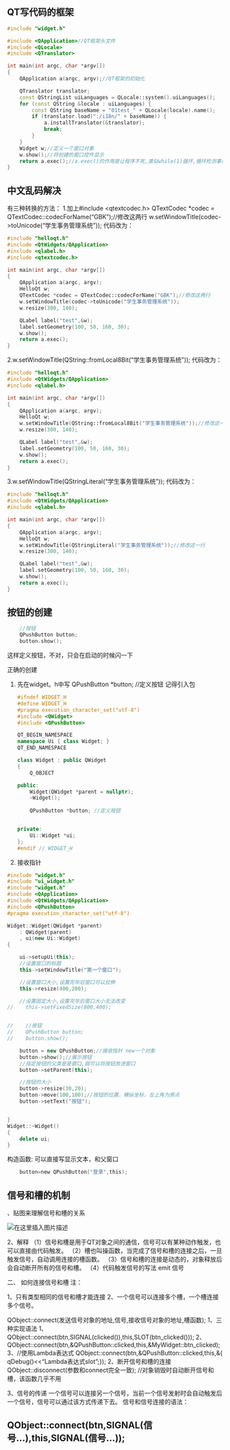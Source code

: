 ## QT写代码的框架

```c++
#include "widget.h"

#include <QApplication>//QT框架头文件
#include <QLocale>
#include <QTranslator>

int main(int argc, char *argv[])
{
    QApplication a(argc, argv);//QT框架的初始化

    QTranslator translator;
    const QStringList uiLanguages = QLocale::system().uiLanguages();
    for (const QString &locale : uiLanguages) {
        const QString baseName = "01test_" + QLocale(locale).name();
        if (translator.load(":/i18n/" + baseName)) {
            a.installTranslator(&translator);
            break;
        }
    }
    Widget w;//定义一个窗口对象
    w.show();//将创建的窗口控件显示
    return a.exec();//a.exec()的作用是让程序不死,类似while(1)循环,循环检测事件的产生
}

```





## 中文乱码解决

有三种转换的方法：
1.加上#include <qtextcodec.h>
QTextCodec *codec = QTextCodec::codecForName(“GBK”);//修改这两行
w.setWindowTitle(codec->toUnicode(“学生事务管理系统”));
代码改为：

```cpp
#include "helloqt.h"
#include <QtWidgets/QApplication>
#include <qlabel.h>
#include <qtextcodec.h>

int main(int argc, char *argv[])
{
    QApplication a(argc, argv);
    HelloQt w;
    QTextCodec *codec = QTextCodec::codecForName("GBK");//修改这两行
    w.setWindowTitle(codec->toUnicode("学生事务管理系统"));
    w.resize(300, 140);

    QLabel label("test",&w);
    label.setGeometry(100, 50, 160, 30);
    w.show();
    return a.exec();
}
```





2.w.setWindowTitle(QString::fromLocal8Bit(“学生事务管理系统”));
代码改为：

```cpp
#include "helloqt.h"
#include <QtWidgets/QApplication>
#include <qlabel.h>

int main(int argc, char *argv[])
{
    QApplication a(argc, argv);
    HelloQt w;
    w.setWindowTitle(QString::fromLocal8Bit("学生事务管理系统"));//修改这一行
    w.resize(300, 140);

    QLabel label("test",&w);
    label.setGeometry(100, 50, 160, 30);
    w.show();
    return a.exec();
}
```





3.w.setWindowTitle(QStringLiteral(“学生事务管理系统”));
代码改为：

```cpp
#include "helloqt.h"
#include <QtWidgets/QApplication>
#include <qlabel.h>

int main(int argc, char *argv[])
{
    QApplication a(argc, argv);
    HelloQt w;
    w.setWindowTitle(QStringLiteral("学生事务管理系统"));//修改这一行
    w.resize(300, 140);

    QLabel label("test",&w);
    label.setGeometry(100, 50, 160, 30);
    w.show();
    return a.exec();
}
```







## 按钮的创建

```c
    //按钮
    QPushButton button;
    button.show();

```

这样定义按钮，不对，只会在启动的时候闪一下



正确的创建

1. 先在widget。h中写  QPushButton *button; //定义按钮  记得引入包

   ```c++
   #ifndef WIDGET_H
   #define WIDGET_H
   #pragma execution_character_set("utf-8")
   #include <QWidget>
   #include <QPushButton>
   
   QT_BEGIN_NAMESPACE
   namespace Ui { class Widget; }
   QT_END_NAMESPACE
   
   class Widget : public QWidget
   {
       Q_OBJECT
   
   public:
       Widget(QWidget *parent = nullptr);
       ~Widget();
       
       QPushButton *button; //定义按钮
   
   
   private:
       Ui::Widget *ui;
   };
   #endif // WIDGET_H
   
   ```

   

2. 接收指针

```c++
#include "widget.h"
#include "ui_widget.h"
#include "widget.h"
#include <QApplication>
#include <QtWidgets/QApplication>
#include <QPushButton>
#pragma execution_character_set("utf-8")

Widget::Widget(QWidget *parent)
    : QWidget(parent)
    , ui(new Ui::Widget)
{

    ui->setupUi(this);
    //设置窗口的标题
    this->setWindowTitle("第一个窗口");

    //设置窗口大小,设置完毕后窗口可以拉伸
    this->resize(400,200);

    //设置固定大小,设置完毕后窗口大小无法改变
//    this->setFixedSize(800,400);


//    //按钮
//    QPushButton button;
//    button.show();

    button = new QPushButton;//接收指针 new一个对象
    button->show();//展示按钮
    //指定按钮的父类是是窗口,就可以将按钮放进窗口
    button->setParent(this);

    //按钮的大小
    button->resize(30,20);
    button->move(100,100);//按钮的位置，横纵坐标，左上角为原点
    button->setText("按钮");


}
Widget::~Widget()
{
    delete ui;
}


```





构造函数: 可以直接写显示文本，和父窗口

```c
    button=new QPushButton("登录",this);
```







## 信号和槽的机制

、贴图来理解信号和槽的关系

![在这里插入图片描述](https://img-blog.csdnimg.cn/4bce305fcb5c4754bf1f9c65a18c8496.png?x-oss-process=image/watermark,type_d3F5LXplbmhlaQ,shadow_50,text_Q1NETiBA55Sc55Sc55qER2FsaWVy,size_20,color_FFFFFF,t_70,g_se,x_16)

2、解释
（1）信号和槽是用于QT对象之间的通信，信号可以有某种动作触发，也可以直接由代码触发。
（2）槽也叫操函数，当完成了信号和槽的连接之后，一旦触发信号，自动调用连接的槽函数。
（3）信号和槽的连接是动态的，对象释放后会自动断开所有的信号和槽。
（4）代码触发信号的写法
emit 信号

二、 如何连接信号和槽
注：

1、只有类型相同的信号和槽才能连接
2、一个信号可以连接多个槽，一个槽连接多个信号。

QObject::connect(发送信号对象的地址,信号,接收信号对象的地址,槽函数);
1、三种实现语法
1、QObject::connect(btn,SIGNAL(clicked()),this,SLOT(btn_clicked()));
2、QObject::connect(btn,&QPushButton::clicked,this,&MyWidget::btn_clicked);
3、//使用Lambda表达式
QObject::connect(btn,&QPushButton::clicked,this,&{
qDebug()<<“Lambda表达式slot”;});
2、断开信号和槽的连接
QObject::disconnect(参数和connect完全一致); //对象销毁时自动断开信号和槽，该函数几乎不用

3、信号的传递
一个信号可以连接另一个信号，当前一个信号发射时会自动触发后一个信号，信号可以通过该方式传递下去。
信号和信号连接的语法：

QObject::connect(btn,SIGNAL(信号…),this,SIGNAL(信号…));
------------------------------------------------
